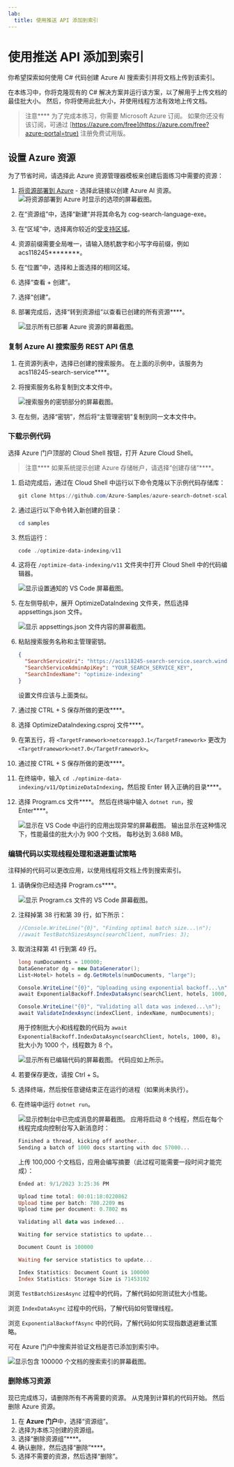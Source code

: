 ```yaml
---
lab:
  title: 使用推送 API 添加到索引
---
```


# 使用推送 API 添加到索引

你希望探索如何使用 C# 代码创建 Azure AI 搜索索引并将文档上传到该索引。

在本练习中，你将克隆现有的 C# 解决方案并运行该方案，以了解用于上传文档的最佳批大小。 然后，你将使用此批大小，并使用线程方法有效地上传文档。

> 注意**** 为了完成本练习，你需要 Microsoft Azure 订阅。 如果你还没有该订阅，可通过 [https://azure.com/free](https://azure.com/free?azure-portal=true) 注册免费试用版。

## 设置 Azure 资源

为了节省时间，请选择此 Azure 资源管理器模板来创建后面练习中需要的资源：

1. [将资源部署到 Azure](https://portal.azure.com/#create/Microsoft.Template/uri/https%3A%2F%2Fraw.githubusercontent.com%2FMicrosoftLearning%2Fmslearn-knowledge-mining%2Fmain%2FLabfiles%2F07-exercise-add-to-index-use-push-api%20lab-files%2Fazuredeploy.json) - 选择此链接以创建 Azure AI 资源。
    ![将资源部署到 Azure 时显示的选项的屏幕截图。](../media/07-media/deploy-azure-resources.png)
1. 在“资源组”中，选择“新建”并将其命名为 cog-search-language-exe。
1. 在“区域”中，选择离你较近的[受支持区域](/azure/ai-services/language-service/custom-text-classification/service-limits#regional-availability)。
1. 资源前缀需要全局唯一，请输入随机数字和小写字母前缀，例如 acs118245********。
1. 在“位置”中，选择和上面选择的相同区域。
1. 选择“查看 + 创建”。
1. 选择“创建”。
1. 部署完成后，选择“转到资源组”以查看已创建的所有资源****。

    ![显示所有已部署 Azure 资源的屏幕截图。](../media/07-media/azure-resources-created.png)

### 复制 Azure AI 搜索服务 REST API 信息

1. 在资源列表中，选择已创建的搜索服务。 在上面的示例中，该服务为 acs118245-search-service****。
1. 将搜索服务名称复制到文本文件中。

    ![搜索服务的密钥部分的屏幕截图。](../media/07-media/search-api-keys-exercise-version.png)
1. 在左侧，选择“密钥”，然后将“主管理密钥”复制到同一文本文件中。

### 下载示例代码

选择 Azure 门户顶部的 Cloud Shell 按钮，打开 Azure Cloud Shell。
> 注意**** 如果系统提示创建 Azure 存储帐户，请选择“创建存储”****。

1. 启动完成后，通过在 Cloud Shell 中运行以下命令克隆以下示例代码存储库：

    ```powershell
    git clone https://github.com/Azure-Samples/azure-search-dotnet-scale.git samples
    ```

1. 通过运行以下命令转入新创建的目录：

    ```powershell
    cd samples
    ```

1. 然后运行：

    ```powershell
    code ./optimize-data-indexing/v11
    ```

1. 这将在 `/optimize-data-indexing/v11` 文件夹中打开 Cloud Shell 中的代码编辑器。

    ![显示设置通知的 VS Code 屏幕截图。](../media/07-media/setup-visual-studio-code-solution.png)
1. 在左侧导航中，展开 OptimizeDataIndexing 文件夹，然后选择 appsettings.json 文件。

    ![显示 appsettings.json 文件内容的屏幕截图。](../media/07-media/update-app-settings.png)
1. 粘贴搜索服务名称和主管理密钥。

    ```json
    {
      "SearchServiceUri": "https://acs118245-search-service.search.windows.net",
      "SearchServiceAdminApiKey": "YOUR_SEARCH_SERVICE_KEY",
      "SearchIndexName": "optimize-indexing"
    }
    ```

    设置文件应该与上面类似。
1. 通过按 CTRL + S 保存所做的更改****。
1. 选择 OptimizeDataIndexing.csproj 文件****。 <!-- Added this and the next two steps in case we can't update the file in the repo that holds these (seems to be separate from the other labs)-->
1. 在第五行，将 `<TargetFramework>netcoreapp3.1</TargetFramework>` 更改为 `<TargetFramework>net7.0</TargetFramework>`。 <!--- can be removed if no longer needed based on the above-->
1. 通过按 CTRL + S 保存所做的更改****。<!--- can be removed if no longer needed based on the above-->
1. 在终端中，输入 `cd ./optimize-data-indexing/v11/OptimizeDataIndexing`，然后按 Enter 转入正确的目录****。
1. 选择 Program.cs 文件****。 然后在终端中输入 `dotnet run`，按 Enter****。

    ![显示在 VS Code 中运行的应用出现异常的屏幕截图。](../media/07-media/debug-application.png)
输出显示在这种情况下，性能最佳的批大小为 900 个文档， 每秒达到 3.688 MB。

### 编辑代码以实现线程处理和退避重试策略

注释掉的代码可以更改应用，以使用线程将文档上传到搜索索引。

1. 请确保你已经选择 Program.cs****。

    ![显示 Program.cs 文件的 VS Code 屏幕截图。](../media/07-media/edit-program-code.png)
1. 注释掉第 38 行和第 39 行，如下所示：

    ```csharp
    //Console.WriteLine("{0}", "Finding optimal batch size...\n");
    //await TestBatchSizesAsync(searchClient, numTries: 3);
    ```

1. 取消注释第 41 行到第 49 行。

    ```csharp
    long numDocuments = 100000;
    DataGenerator dg = new DataGenerator();
    List<Hotel> hotels = dg.GetHotels(numDocuments, "large");

    Console.WriteLine("{0}", "Uploading using exponential backoff...\n");
    await ExponentialBackoff.IndexDataAsync(searchClient, hotels, 1000, 8);

    Console.WriteLine("{0}", "Validating all data was indexed...\n");
    await ValidateIndexAsync(indexClient, indexName, numDocuments);
    ```

    用于控制批大小和线程数的代码为 `await ExponentialBackoff.IndexDataAsync(searchClient, hotels, 1000, 8)`。 批大小为 1000 个，线程数为 8 个。

    ![显示所有已编辑代码的屏幕截图。](../media/07-media/thread-code-ready.png)
    代码应如上所示。

1. 若要保存更改，请按 Ctrl + S。
1. 选择终端，然后按任意键结束正在运行的进程（如果尚未执行）。
1. 在终端中运行 `dotnet run`。

    ![显示控制台中已完成消息的屏幕截图。](../media/07-media/upload-hundred-thousand-documents.png)
    应用将启动 8 个线程，然后在每个线程完成向控制台写入新消息时：

    ```powershell
    Finished a thread, kicking off another...
    Sending a batch of 1000 docs starting with doc 57000...
    ```

    上传 100,000 个文档后，应用会编写摘要（此过程可能需要一段时间才能完成）：

    ```powershell
    Ended at: 9/1/2023 3:25:36 PM
    
    Upload time total: 00:01:18:0220862
    Upload time per batch: 780.2209 ms
    Upload time per document: 0.7802 ms
    
    Validating all data was indexed...
    
    Waiting for service statistics to update...
    
    Document Count is 100000
    
    Waiting for service statistics to update...
    
    Index Statistics: Document Count is 100000
    Index Statistics: Storage Size is 71453102
    
    ``````

浏览 `TestBatchSizesAsync` 过程中的代码，了解代码如何测试批大小性能。

浏览 `IndexDataAsync` 过程中的代码，了解代码如何管理线程。

浏览 `ExponentialBackoffAsync` 中的代码，了解代码如何实现指数退避重试策略。

可在 Azure 门户中搜索并验证文档是否已添加到索引中。

![显示包含 100000 个文档的搜索索引的屏幕截图。](../media/07-media/check-search-service-index.png)

### 删除练习资源

现已完成练习，请删除所有不再需要的资源。 从克隆到计算机的代码开始。 然后删除 Azure 资源。

1. 在 **Azure 门户**中，选择“资源组”。
1. 选择为本练习创建的资源组。
1. 选择“删除资源组”****。 
1. 确认删除，然后选择“删除”****。
1. 选择不需要的资源，然后选择“删除”。

